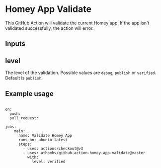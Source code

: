 # Homey App Validate

This GitHub Action will validate the current Homey app. If the app isn't validated successfully, the action will error.

## Inputs

## level

The level of the validation. Possible values are `debug`, `publish` or `verified`. Default is `publish`.

## Example usage

```name: Validate Homey App

on:
  push:
  pull_request:

jobs:  
    main:
      name: Validate Homey App
      runs-on: ubuntu-latest
      steps:
        - uses: actions/checkout@v3
        - uses: athombv/github-action-homey-app-validate@master
          with:
            level: verified
```